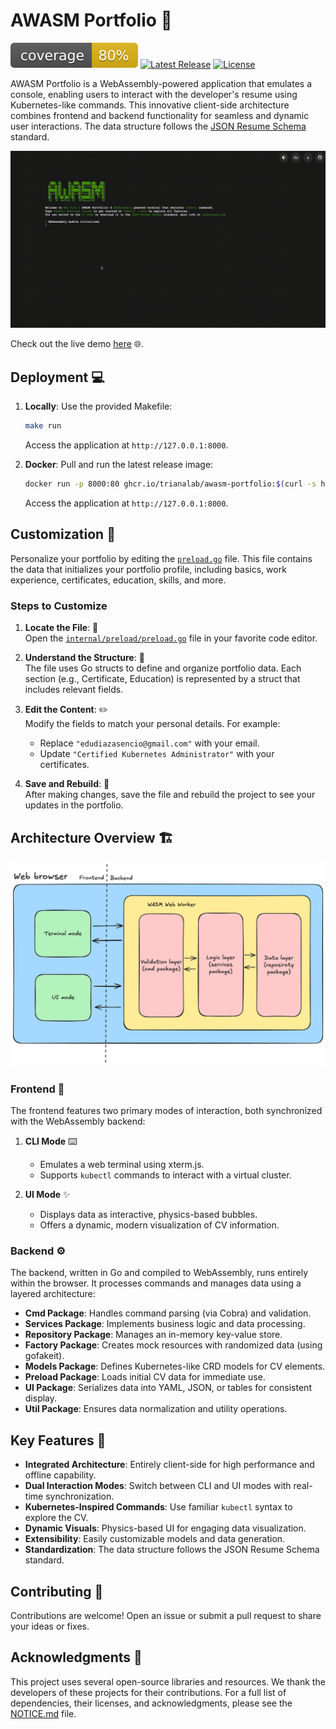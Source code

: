 # AWASM Portfolio :rocket:

[![Coverage Badge](https://raw.githubusercontent.com/trianalab/awasm-portfolio/badges/.badges/main/coverage.svg)](https://github.com/trianalab/awasm-portfolio) [![Latest Release](https://img.shields.io/github/v/release/trianalab/awasm-portfolio)](https://github.com/trianalab/awasm-portfolio/releases/latest) [![License](https://img.shields.io/github/license/trianalab/awasm-portfolio)](https://github.com/trianalab/awasm-portfolio/blob/main/LICENSE)

AWASM Portfolio is a WebAssembly-powered application that emulates a console, enabling users to interact with the developer's resume using Kubernetes-like commands. This innovative client-side architecture combines frontend and backend functionality for seamless and dynamic user interactions. The data structure follows the [JSON Resume Schema](https://jsonresume.org/schema) standard.

![Demo](images/demo.gif)

Check out the live demo [here](https://edudiaz.dev) :globe_with_meridians:.

## Deployment :computer:

1.  **Locally**: Use the provided Makefile:
    ```bash
    make run
    ```
    Access the application at `http://127.0.0.1:8000`.

2.  **Docker**: Pull and run the latest release image:
    ```bash
    docker run -p 8000:80 ghcr.io/trianalab/awasm-portfolio:$(curl -s https://api.github.com/repos/trianalab/awasm-portfolio/releases/latest | jq -r .tag_name)
    ```
    Access the application at `http://127.0.0.1:8000`.

## Customization :wrench:

Personalize your portfolio by editing the [`preload.go`](internal/preload/preload.go) file. This file contains the data that initializes your portfolio profile, including basics, work experience, certificates, education, skills, and more.

### Steps to Customize

1.  **Locate the File**: :file_folder:  
    Open the [`internal/preload/preload.go`](internal/preload/preload.go) file in your favorite code editor.

2.  **Understand the Structure**: :eyes:  
    The file uses Go structs to define and organize portfolio data. Each section (e.g., Certificate, Education) is represented by a struct that includes relevant fields.

3.  **Edit the Content**: :pencil2:  
    Modify the fields to match your personal details. For example:

    *   Replace `"edudiazasencio@gmail.com"` with your email.
    *   Update `"Certified Kubernetes Administrator"` with your certificates.

4.  **Save and Rebuild**: :hammer:  
    After making changes, save the file and rebuild the project to see your updates in the portfolio.

## Architecture Overview :building_construction:

![Architecture](images/architecture.png)

### Frontend :art:

The frontend features two primary modes of interaction, both synchronized with the WebAssembly backend:

1.  **CLI Mode** :keyboard:
    *   Emulates a web terminal using xterm.js.
    *   Supports `kubectl` commands to interact with a virtual cluster.

2.  **UI Mode** :sparkles:
    *   Displays data as interactive, physics-based bubbles.
    *   Offers a dynamic, modern visualization of CV information.

### Backend :gear:

The backend, written in Go and compiled to WebAssembly, runs entirely within the browser. It processes commands and manages data using a layered architecture:

*   **Cmd Package**: Handles command parsing (via Cobra) and validation.
*   **Services Package**: Implements business logic and data processing.
*   **Repository Package**: Manages an in-memory key-value store.
*   **Factory Package**: Creates mock resources with randomized data (using gofakeit).
*   **Models Package**: Defines Kubernetes-like CRD models for CV elements.
*   **Preload Package**: Loads initial CV data for immediate use.
*   **UI Package**: Serializes data into YAML, JSON, or tables for consistent display.
*   **Util Package**: Ensures data normalization and utility operations.

## Key Features :key:

*   **Integrated Architecture**: Entirely client-side for high performance and offline capability.
*   **Dual Interaction Modes**: Switch between CLI and UI modes with real-time synchronization.
*   **Kubernetes-Inspired Commands**: Use familiar `kubectl` syntax to explore the CV.
*   **Dynamic Visuals**: Physics-based UI for engaging data visualization.
*   **Extensibility**: Easily customizable models and data generation.
*   **Standardization**: The data structure follows the JSON Resume Schema standard.

## Contributing :handshake:

Contributions are welcome! Open an issue or submit a pull request to share your ideas or fixes.

## Acknowledgments :pray:

This project uses several open-source libraries and resources. We thank the developers of these projects for their contributions.
For a full list of dependencies, their licenses, and acknowledgments, please see the [NOTICE.md](./NOTICE.md) file.

